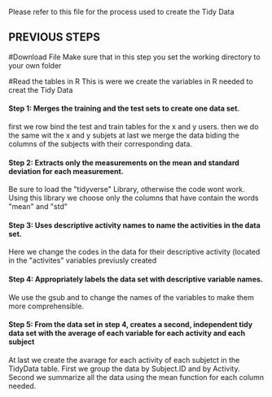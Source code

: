 Please refer to this file for the process used to create the Tidy Data


## PREVIOUS STEPS

#Download File
Make sure that in this step you set the working directory to your own folder

#Read the tables in R
This is were we create the variables in R needed to creat the Tidy Data

#### Step 1: Merges the training and the test sets to create one data set.
 first we row bind the test and train tables for the x and y users.
 then we do the same wit the x and y subjets
 at last we merge the data biding the columns of the subjects with their corresponding data.
 
#### Step 2: Extracts only the measurements on the mean and standard deviation for each measurement.
Be sure to load the "tidyverse" Library, otherwise the code wont work.
Using this library we choose only the columns that have contain the words "mean" and "std" 

#### Step 3: Uses descriptive activity names to name the activities in the data set.
Here we change the codes in the data for their descriptive activity (located in the "activites" variables previusly created

#### Step 4: Appropriately labels the data set with descriptive variable names.
We use the gsub and to change the names of the variables to make them more comprehensible.

####  Step 5: From the data set in step 4, creates a second, independent tidy data set with the average of each variable for each activity and each subject
At last we create the avarage for each activity of each subjetct in the TidyData table.
First we group the data by Subject.ID and by Activity.
Second we summarize all the data using the mean function for each column needed.

